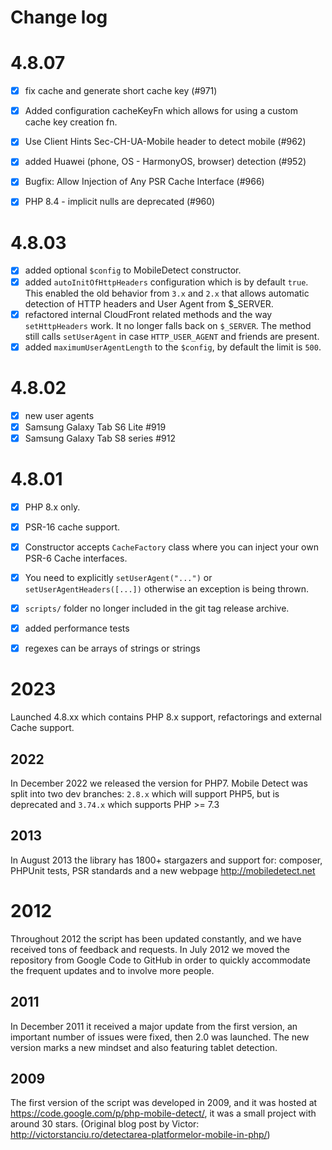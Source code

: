 # Change log

# 4.8.07

- [x] fix cache and generate short cache key (#971)
- [x] Added configuration cacheKeyFn which allows for using a custom cache key creation fn.
- [x] Use Client Hints Sec-CH-UA-Mobile header to detect mobile (#962)
- [x] added Huawei (phone, OS - HarmonyOS, browser) detection (#952)
- [x] Bugfix: Allow Injection of Any PSR Cache Interface (#966)
- [x] PHP 8.4 - implicit nulls are deprecated (#960)


# 4.8.03
- [x] added optional `$config` to MobileDetect constructor.
- [x] added `autoInitOfHttpHeaders` configuration which is by default `true`. This enabled the old behavior from `3.x` and `2.x` that allows automatic detection of HTTP headers and User Agent from $_SERVER.
- [x] refactored internal CloudFront related methods and the way `setHttpHeaders` work. It no longer falls back on `$_SERVER`. The method still calls `setUserAgent` in case `HTTP_USER_AGENT` and friends are present.
- [x] added `maximumUserAgentLength` to the `$config`, by default the limit is `500`.

# 4.8.02
- [x] new user agents
- [x] Samsung Galaxy Tab S6 Lite #919 
- [x] Samsung Galaxy Tab S8 series #912

# 4.8.01

- [x] PHP 8.x only.
- [x] PSR-16 cache support.
- [x] Constructor accepts `CacheFactory` class where you can inject your own PSR-6 Cache interfaces.
- [x] You need to explicitly `setUserAgent("...")` or `setUserAgentHeaders([...])` otherwise an exception is being thrown.
- [x] `scripts/` folder no longer included in the git tag release archive.
- [x] added performance tests
- [x] regexes can be arrays of strings or strings


# 2023

Launched 4.8.xx which contains PHP 8.x support, refactorings and external Cache support.

## 2022

In December 2022 we released the version for PHP7.
Mobile Detect was split into two dev branches: `2.8.x` which will support PHP5, but is deprecated and
`3.74.x` which supports PHP >= 7.3

## 2013

In August 2013 the library has 1800+ stargazers and support for: composer, PHPUnit tests, PSR standards and a new webpage http://mobiledetect.net

# 2012

Throughout 2012 the script has been updated constantly, and we have received tons of feedback and requests.
In July 2012 we moved the repository from Google Code to GitHub in order to quickly accommodate the frequent updates and to involve more people.

## 2011

In December 2011 it received a major update from the first version, an important number of issues were fixed, then 2.0 was launched. 
The new version marks a new mindset and also featuring tablet detection.

## 2009

The first version of the script was developed in 2009, and it was hosted at https://code.google.com/p/php-mobile-detect/, it was a small project with around 30 stars. 
(Original blog post by Victor: http://victorstanciu.ro/detectarea-platformelor-mobile-in-php/)
